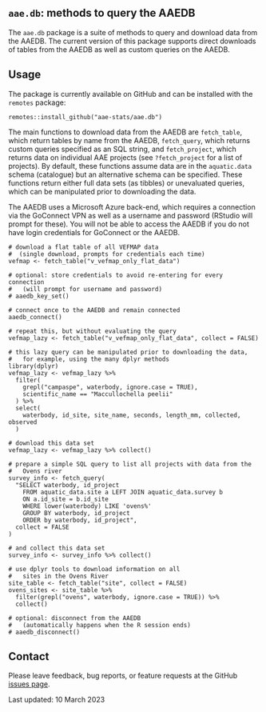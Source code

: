 ## `aae.db`: methods to query the AAEDB

The `aae.db` package is a suite of methods to query and download data from the AAEDB. The current version of this package supports direct downloads of tables from the AAEDB as well as custom queries on the AAEDB.

## Usage

The package is currently available on GitHub and can be installed with the `remotes` package:

```
remotes::install_github("aae-stats/aae.db")
```

The main functions to download data from the AAEDB are `fetch_table`, which return tables by name from the AAEDB, `fetch_query`, which returns custom queries specified as an SQL string, and `fetch_project`, which returns data on individual AAE projects (see `?fetch_project` for a list of projects). By default, these functions assume data are in the `aquatic.data` schema (catalogue) but an alternative schema can be specified. These functions return either full data sets (as tibbles) or unevaluated queries, which can be  manipulated prior to downloading the data.

The AAEDB uses a Microsoft Azure back-end, which requires a connection via the GoConnect VPN as well as a username and password (RStudio will prompt for these). You will not be able to access the AAEDB if you do not have login credentials for GoConnect or the AAEDB.

```
# download a flat table of all VEFMAP data
#  (single download, prompts for credentials each time) 
vefmap <- fetch_table("v_vefmap_only_flat_data")

# optional: store credentials to avoid re-entering for every connection
#   (will prompt for username and password)
# aaedb_key_set()

# connect once to the AAEDB and remain connected
aaedb_connect()

# repeat this, but without evaluating the query
vefmap_lazy <- fetch_table("v_vefmap_only_flat_data", collect = FALSE)

# this lazy query can be manipulated prior to downloading the data,
#   for example, using the many dplyr methods
library(dplyr)
vefmap_lazy <- vefmap_lazy %>%
  filter(
    grepl("campaspe", waterbody, ignore.case = TRUE),
    scientific_name == "Maccullochella peelii"
  ) %>%
  select(
    waterbody, id_site, site_name, seconds, length_mm, collected, observed
  )
  
# download this data set
vefmap_lazy <- vefmap_lazy %>% collect()

# prepare a simple SQL query to list all projects with data from the
#   Ovens river
survey_info <- fetch_query(
  "SELECT waterbody, id_project
    FROM aquatic_data.site a LEFT JOIN aquatic_data.survey b
    ON a.id_site = b.id_site
    WHERE lower(waterbody) LIKE 'ovens%'
    GROUP BY waterbody, id_project
    ORDER by waterbody, id_project",
  collect = FALSE
)

# and collect this data set
survey_info <- survey_info %>% collect()

# use dplyr tools to download information on all
#   sites in the Ovens River
site_table <- fetch_table("site", collect = FALSE)
ovens_sites <- site_table %>%
  filter(grepl("ovens", waterbody, ignore.case = TRUE)) %>%
  collect()

# optional: disconnect from the AAEDB
#   (automatically happens when the R session ends)
# aaedb_disconnect()
```

## Contact

Please leave feedback, bug reports, or feature requests at the GitHub [issues page](https://github.com/aae-stats/aae.db/issues).

Last updated: 10 March 2023 

